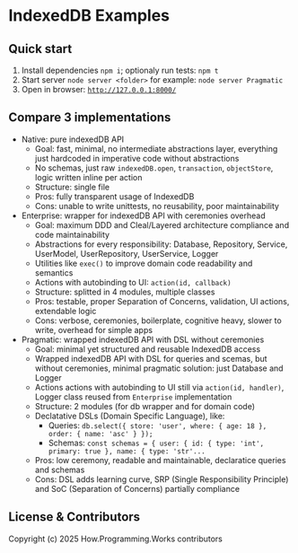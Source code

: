 # IndexedDB Examples

## Quick start

1. Install dependencies `npm i`; optionaly run tests: `npm t`
2. Start server `node server <folder>` for example: `node server Pragmatic`
3. Open in browser: [`http://127.0.0.1:8000/`](http://127.0.0.1:8000/)

## Compare 3 implementations

- Native: pure indexedDB API
  - Goal: fast, minimal, no intermediate abstractions layer, everything just hardcoded in imperative code without abstractions
  - No schemas, just raw `indexedDB.open`, `transaction`, `objectStore`, logic written inline per action
  - Structure: single file
  - Pros: fully transparent usage of IndexedDB
  - Cons: unable to write unittests, no reusability, poor maintainability
- Enterprise: wrapper for indexedDB API with ceremonies overhead
  - Goal: maximum DDD and Cleal/Layered architecture compliance and code maintainability
  - Abstractions for every responsibility: Database, Repository, Service, UserModel, UserRepository, UserService, Logger
  - Utilities like `exec()` to improve domain code readability and semantics
  - Actions with autobinding to UI: `action(id, callback)`
  - Structure: splitted in 4 modules, multiple classes
  - Pros: testable, proper Separation of Concerns, validation, UI actions, extendable logic
  - Cons: verbose, ceremonies, boilerplate, cognitive heavy, slower to write, overhead for simple apps
- Pragmatic: wrapped indexedDB API with DSL without ceremonies
  - Goal: minimal yet structured and reusable IndexedDB access
  - Wrapped indexedDB API with DSL for queries and scemas, but without ceremonies, minimal pragmatic solution: just Database and Logger
  - Actions actions with autobinding to UI still via `action(id, handler)`, Logger class reused from `Enterprise` implementation
  - Structure: 2 modules (for db wrapper and for domain code)
  - Declatative DSLs (Domain Specific Language), like:
    - Queries: `db.select({ store: 'user', where: { age: 18 }, order: { name: 'asc' } });`
    - Schemas: `const schemas = { user: { id: { type: 'int', primary: true }, name: { type: 'str'...`
  - Pros: low ceremony, readable and maintainable, declaratice queries and schemas
  - Cons: DSL adds learning curve, SRP (Single Responsibility Principle) and SoC (Separation of Concerns) partially compliance

## License & Contributors

Copyright (c) 2025 How.Programming.Works contributors
